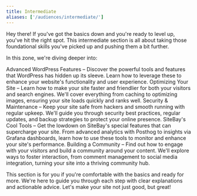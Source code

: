 ```yaml
---
title: Intermediate
aliases: ['/audiences/intermediate/']
---
```


Hey there! If you've got the basics down and you're ready to level up, you've hit the right spot. This intermediate section is all about taking those foundational skills you've picked up and pushing them a bit further.

In this zone, we're diving deeper into:

Advanced WordPress Features – Discover the powerful tools and features that WordPress has hidden up its sleeve. Learn how to leverage these to enhance your website's functionality and user experience.
Optimizing Your Site – Learn how to make your site faster and friendlier for both your visitors and search engines. We'll cover everything from caching to optimizing images, ensuring your site loads quickly and ranks well.
Security & Maintenance – Keep your site safe from hackers and smooth running with regular upkeep. We'll guide you through security best practices, regular updates, and backup strategies to protect your online presence.
SiteBay's Cool Tools – Get the lowdown on SiteBay's special features that can supercharge your site. From advanced analytics with Posthog to insights via Grafana dashboards, learn how to use these tools to monitor and enhance your site's performance.
Building a Community – Find out how to engage with your visitors and build a community around your content. We'll explore ways to foster interaction, from comment management to social media integration, turning your site into a thriving community hub.

This section is for you if you're comfortable with the basics and ready for more. We're here to guide you through each step with clear explanations and actionable advice. Let's make your site not just good, but great!